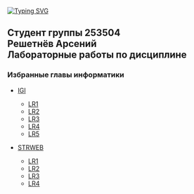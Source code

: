 [![Typing SVG](https://readme-typing-svg.herokuapp.com?color=%2336BCF7&lines=Избранные+главы+информатики)](https://git.io/typing-svg)

<h2>Студент группы 253504<br>Решетнёв Арсений<br>Лабораторные работы по дисциплине<br></h2><h3>Избранные главы информатики</h3>

 - [IGI](https://github.com/Sayrexxx/IGI/tree/IGI)
      - [LR1](https://github.com/Sayrexxx/IGI/tree/IGI_LR1)
      - [LR2](https://github.com/Sayrexxx/IGI/tree/IGI_LR2)
      - [LR3](https://github.com/Sayrexxx/IGI/tree/IGI_LR3)
      - [LR4](https://github.com/Sayrexxx/IGI/tree/IGI_LR4)
      - [LR5](https://github.com/Sayrexxx/IGI/tree/IGI_LR5)
    
 - [STRWEB](https://github.com/Sayrexxx/IGI/tree/STRWEB)
      - [LR1](https://github.com/Sayrexxx/IGI/tree/STRWEB_LR1)
      - [LR2](https://github.com/Sayrexxx/IGI/tree/STRWEB_LR2)
      - [LR3](https://github.com/Sayrexxx/IGI/tree/STRWEB_LR3)
      - [LR4](https://github.com/Sayrexxx/IGI/tree/STRWEB_LR4)
